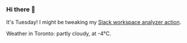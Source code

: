### Hi there :wave:

It's Tuesday! I might be tweaking my [Slack workspace analyzer action](https://github.com/bewuethr/slack-analyzer).

Weather in Toronto: partly cloudy, at -4°C.
